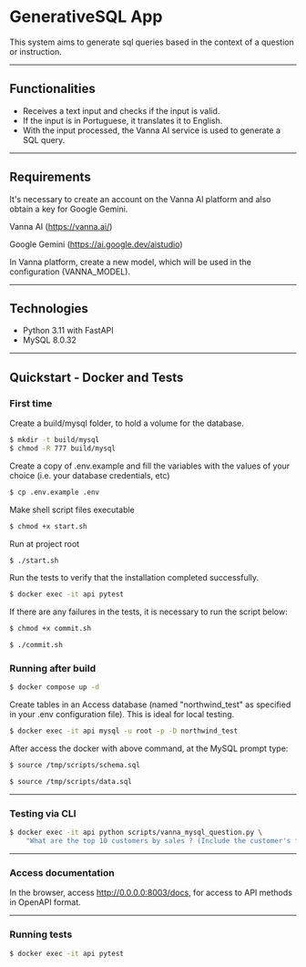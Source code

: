# GenerativeSQL App

This system aims to generate sql queries based in the context of a question or instruction.

------

## Functionalities

- Receives a text input and checks if the input is valid.
- If the input is in Portuguese, it translates it to English.
- With the input processed, the Vanna AI service is used to generate a SQL query.

------

## Requirements

It's necessary to create an account on the Vanna AI platform and also obtain a key for Google Gemini.

Vanna AI (https://vanna.ai/)

Google Gemini (https://ai.google.dev/aistudio)

In Vanna platform, create a new model, which will be used in the configuration (VANNA_MODEL).

------
## Technologies
- Python 3.11 with FastAPI
- MySQL 8.0.32

------

## Quickstart - Docker and Tests

### First time

Create a build/mysql folder, to hold a volume for the database.
```bash
$ mkdir -t build/mysql
$ chmod -R 777 build/mysql
```

Create a copy of .env.example and fill the variables with the values of your choice (i.e. your database credentials, etc)
```bash
$ cp .env.example .env 
```

Make shell script files executable

```bash
$ chmod +x start.sh
```

Run at project root
```bash
$ ./start.sh
```

Run the tests to verify that the installation completed successfully.
```bash
$ docker exec -it api pytest
```

If there are any failures in the tests, it is necessary to run the script below:

```bash
$ chmod +x commit.sh
```

```bash
$ ./commit.sh
```

### Running after build 

```bash
$ docker compose up -d
```

Create tables in an Access database (named "northwind_test" as specified in your .env configuration file). This is ideal for local testing.
```bash
$ docker exec -it api mysql -u root -p -D northwind_test
```

After access the docker with above command, at the MySQL prompt type:

```bash
$ source /tmp/scripts/schema.sql
```

```bash
$ source /tmp/scripts/data.sql
```

------

### Testing via CLI
```bash
$ docker exec -it api python scripts/vanna_mysql_question.py \
    "What are the top 10 customers by sales ? (Include the customer's full name)"
```

------

### Access documentation

In the browser, access http://0.0.0.0:8003/docs, for access to API methods in OpenAPI format.

------

### Running tests

```bash
$ docker exec -it api pytest
```